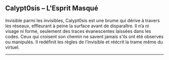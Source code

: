 ## Calypt0sis – L'Esprit Masqué
Invisible parmi les invisibles, Calypt0sis est une brume qui dérive à travers les réseaux, effleurant à peine la surface avant de disparaître. Il n’a ni visage ni forme, seulement des traces évanescentes laissées dans les codes. Ceux qui croisent son chemin ne savent jamais s'ils ont été observés ou manipulés. Il redéfinit les règles de l’invisible et réécrit la trame même du virtuel.

---
